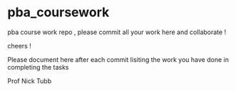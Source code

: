 # pba_coursework

pba course work repo , please commit all your work here and collaborate !

cheers !

Please document here  after each commit lisiting the work you have done in completing the tasks 


Prof Nick Tubb
